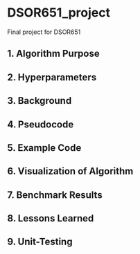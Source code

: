 # DSOR651_project
Final project for DSOR651

## 1. Algorithm Purpose

## 2. Hyperparameters

## 3. Background

## 4. Pseudocode

## 5. Example Code

## 6. Visualization of Algorithm

## 7. Benchmark Results

## 8. Lessons Learned

## 9. Unit-Testing
